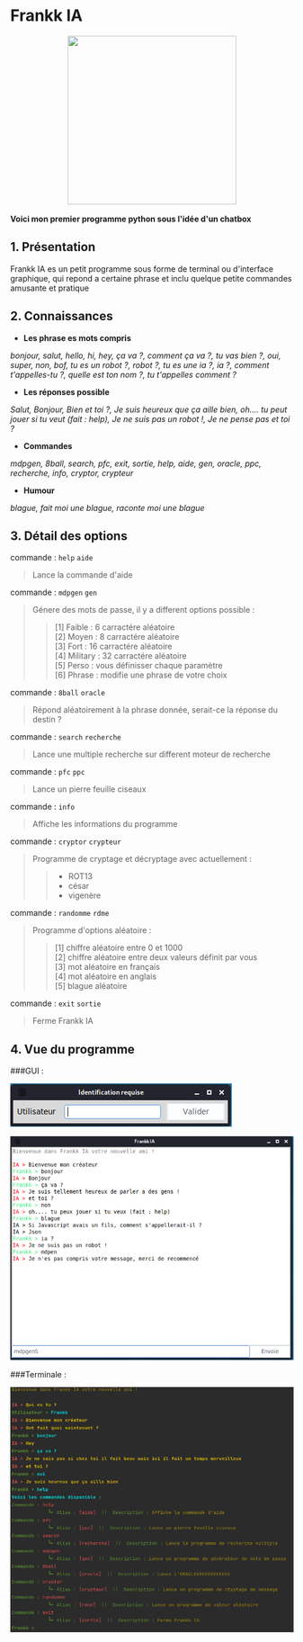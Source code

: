 # Frankk IA

<center><img src="https://frankkdarko.fr/wp-content/uploads/2021/07/pp.jpg" width="300" height="300"></center>

__Voici mon premier programme python sous l'idée d'un chatbox__

## 1. Présentation

Frankk IA es un petit programme sous forme de terminal ou d'interface graphique, qui repond a certaine phrase et inclu
quelque petite commandes amusante et pratique

## 2. Connaissances


* **Les phrase es mots compris**

*bonjour, salut, hello, hi, hey, ça va ?, comment ça va ?, tu vas bien ?, oui, super, non, bof, tu es un robot ?, robot ?, tu es une ia ?, ia ?, comment t'appelles-tu ?, quelle est ton nom ?, tu t'appelles comment ?*

* **Les réponses possible**

*Salut, Bonjour, Bien et toi ?, Je suis heureux que ça aille bien, oh.... tu peut jouer si tu veut (fait : help), Je ne suis pas un robot !, Je ne pense pas et toi ?*


* **Commandes**
   
*mdpgen, 8ball, search, pfc, exit, sortie, help, aide, gen, oracle, ppc, recherche, info, cryptor, crypteur*

* **Humour**
   
*blague, fait moi une blague, raconte moi une blague*

## 3. Détail des options  

commande : `help` `aide`

> Lance la commande d'aide

commande : `mdpgen` `gen`

> Génere des mots de passe, il y a different options possible :
>> [1] Faible : 6 carractére aléatoire  
>> [2] Moyen : 8 carractére aléatoire  
>> [3] Fort : 16 carractére aléatoire  
>> [4] Military : 32 carractére aléatoire  
>> [5] Perso : vous définisser chaque paramètre  
>> [6] Phrase : modifie une phrase de votre choix

commande : `8ball` `oracle`

> Répond aléatoirement à la phrase donnée, serait-ce la réponse du destin ?

commande : `search` `recherche`

> Lance une multiple recherche sur different moteur de recherche

commande : `pfc` `ppc`

> Lance un pierre feuille ciseaux

commande : `info`

> Affiche les informations du programme

commande : `cryptor` `crypteur`

> Programme de cryptage et décryptage avec actuellement :
> > * ROT13  
> > * césar
> > * vigenère

commande : `randomme` `rdme`

> Programme d'options aléatoire : 
> >[1]  chiffre aléatoire entre 0 et 1000  
> >[2]  chiffre aléatoire entre deux valeurs définit par vous  
> >[3]  mot aléatoire en français  
> >[4]  mot aléatoire en anglais  
> >[5]  blague aléatoire  


commande : `exit` `sortie`

> Ferme Frankk IA

## 4. Vue du programme

###GUI :  

![Vue programme en GUI](img/vue/identification_GUI.png)

![Vue programme identification en GUI](img/vue/vue_main_GUI.png)

###Terminale :   

![Vue programme en terminal](img/vue/fkia_terminal.png)